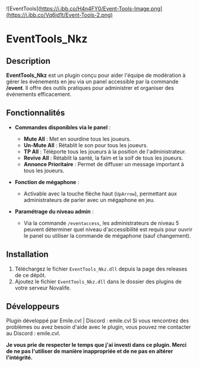 ![EventTools](https://i.ibb.co/H4n4FY0/Event-Tools-Image.png](https://i.ibb.co/Vq6jd1t/Event-Tools-2.png)

# EventTools_Nkz

## Description
**EventTools_Nkz** est un plugin conçu pour aider l'équipe de modération à gérer les événements en jeu via un panel accessible par la commande **/event**. Il offre des outils pratiques pour administrer et organiser des événements efficacement.

## Fonctionnalités

- **Commandes disponibles via le panel** :
   - **Mute All** : Met en sourdine tous les joueurs.
   - **Un-Mute All** : Rétablit le son pour tous les joueurs.
   - **TP All** : Téléporte tous les joueurs à la position de l'administrateur.
   - **Revive All** : Rétablit la santé, la faim et la soif de tous les joueurs.
   - **Annonce Prioritaire** : Permet de diffuser un message important à tous les joueurs.

- **Fonction de mégaphone** :
   - Activable avec la touche flèche haut (`UpArrow`), permettant aux administrateurs de parler avec un mégaphone en jeu.

- **Paramétrage du niveau admin** :
   - Via la commande `/eventaccess`, les administrateurs de niveau 5 peuvent déterminer quel niveau d'accessibilité est requis pour ouvrir le panel ou utiliser la commande de mégaphone (sauf changement).

## Installation

1. Téléchargez le fichier `EventTools_Nkz.dll` depuis la page des releases de ce dépôt. 
2. Ajoutez le fichier `EventTools_Nkz.dll` dans le dossier des plugins de votre serveur Novalife.


## Développeurs
Plugin développé par Emile.cvl | Discord : emile.cvl
Si vous rencontrez des problèmes ou avez besoin d'aide avec le plugin, vous pouvez me contacter au Discord : emile.cvl.

**Je vous prie de respecter le temps que j'ai investi dans ce plugin. Merci de ne pas l'utiliser de manière inappropriée et de ne pas en altérer l'intégrité.**
